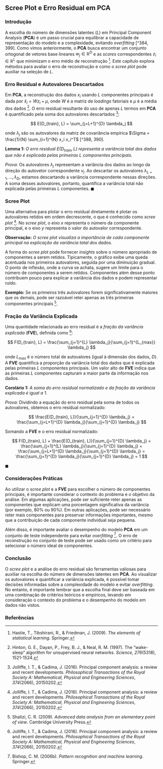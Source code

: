 ## Scree Plot e Erro Residual em PCA

### Introdução
A escolha do número de dimensões latentes (*L*) em Principal Component Analysis (**PCA**) é um passo crucial para equilibrar a capacidade de representação do modelo e a complexidade, evitando *overfitting* [^384, 399]. Como vimos anteriormente, o **PCA** busca encontrar um conjunto ortogonal de vetores base lineares $w_j \in \mathbb{R}^D$ e as *scores* correspondentes $z_i \in \mathbb{R}^L$ que minimizam o erro médio de reconstrução [^387]. Este capítulo explora métodos para avaliar o erro de reconstrução e como o *scree plot* pode auxiliar na seleção de *L*.

### Erro Residual e Autovalores Descartados
Em **PCA**, a reconstrução dos dados $x_i$ usando *L* componentes principais é dada por $\hat{x}_i = W z_i + \mu$, onde $W$ é a matriz de *loadings* fatoriais e $\mu$ é a média dos dados [^399]. O erro residual resultante do uso de apenas *L* termos em **PCA** é quantificado pela soma dos autovalores descartados [^400]:

$$
E(D_{train}, L) = \sum_{j=L+1}^{D} \lambda_j
$$

onde $\lambda_j$ são os autovalores da matriz de covariância empírica $\Sigma = \frac{1}{N} \sum_{i=1}^{N} x_i x_i^T$ [^388, 390].

**Lemma 1:** *O erro residual $E(D_{train}, L)$ representa a variância total dos dados que não é explicada pelas primeiras *L* componentes principais.*

*Prova:* Os autovalores $\lambda_j$ representam a variância dos dados ao longo da direção do autovetor correspondente $v_j$. Ao descartar os autovalores $\lambda_{L+1}, \dots, \lambda_D$, estamos descartando a variância correspondente nessas direções. A soma desses autovalores, portanto, quantifica a variância total não explicada pelas primeiras *L* componentes. $\blacksquare$

### Scree Plot
Uma alternativa para plotar o erro residual diretamente é plotar os autovalores retidos em ordem decrescente, o que é conhecido como *scree plot* [^400]. No *scree plot*, o eixo *x* representa o número da componente principal, e o eixo *y* representa o valor do autovalor correspondente.

**Observação:** *O *scree plot* visualiza a importância de cada componente principal na explicação da variância total dos dados.*

A forma do *scree plot* pode fornecer *insights* sobre o número apropriado de componentes a serem retidos. Tipicamente, o gráfico exibe uma queda acentuada nos primeiros autovalores, seguida por uma diminuição gradual. O ponto de inflexão, onde a curva se achata, sugere um limite para o número de componentes a serem retidos. Componentes além desse ponto contribuem pouco para explicar a variância dos dados e podem representar ruído.

**Exemplo:** Se os primeiros três autovalores forem significativamente maiores que os demais, pode ser razoável reter apenas as três primeiras componentes principais [^390].

### Fração da Variância Explicada
Uma quantidade relacionada ao erro residual é a *fração da variância explicada* (**FVE**), definida como [^400]:

$$
F(D_{train}, L) = \frac{\sum_{j=1}^{L} \lambda_j}{\sum_{j=1}^{L_{max}} \lambda_j}
$$

onde $L_{max}$ é o número total de autovalores (igual à dimensão dos dados, *D*). A **FVE** quantifica a proporção da variância total dos dados que é explicada pelas primeiras *L* componentes principais. Um valor alto de **FVE** indica que as primeiras *L* componentes capturam a maior parte da informação nos dados.

**Corolário 1:** *A soma do erro residual normalizado e da fração da variância explicada é igual a 1.*

*Prova:* Dividindo a equação do erro residual pela soma de todos os autovalores, obtemos o erro residual normalizado:

$$
\frac{E(D_{train}, L)}{\sum_{j=1}^{D} \lambda_j} = \frac{\sum_{j=L+1}^{D} \lambda_j}{\sum_{j=1}^{D} \lambda_j}
$$

Somando a **FVE** e o erro residual normalizado:

$$
F(D_{train}, L) + \frac{E(D_{train}, L)}{\sum_{j=1}^{D} \lambda_j} = \frac{\sum_{j=1}^{L} \lambda_j}{\sum_{j=1}^{D} \lambda_j} + \frac{\sum_{j=L+1}^{D} \lambda_j}{\sum_{j=1}^{D} \lambda_j} = \frac{\sum_{j=1}^{D} \lambda_j}{\sum_{j=1}^{D} \lambda_j} = 1
$$

$\blacksquare$

### Considerações Práticas
Ao utilizar o *scree plot* e a **FVE** para escolher o número de componentes principais, é importante considerar o contexto do problema e o objetivo da análise. Em algumas aplicações, pode ser suficiente reter apenas as componentes que explicam uma porcentagem significativa da variância (por exemplo, 80% ou 90%). Em outras aplicações, pode ser necessário reter mais componentes para preservar informações importantes, mesmo que a contribuição de cada componente individual seja pequena.

Além disso, é importante avaliar o desempenho do modelo **PCA** em um conjunto de teste independente para evitar *overfitting* [^384]. O erro de reconstrução no conjunto de teste pode ser usado como um critério para selecionar o número ideal de componentes.

### Conclusão
O *scree plot* e a análise do erro residual são ferramentas valiosas para auxiliar na escolha do número de dimensões latentes em **PCA**. Ao visualizar os autovalores e quantificar a variância explicada, é possível tomar decisões informadas sobre a complexidade do modelo e evitar *overfitting*. No entanto, é importante lembrar que a escolha final deve ser baseada em uma combinação de critérios teóricos e empíricos, levando em consideração o contexto do problema e o desempenho do modelo em dados não vistos.

### Referências
[^384]: Bishop, C. M. (2006b). *Pattern recognition and machine learning*. Springer.
[^387]: Hastie, T., Tibshirani, R., & Friedman, J. (2009). *The elements of statistical learning*. Springer.
[^388]: Nabney, I. T. (2001). *Netlab: Algorithms for pattern recognition*. Springer.
[^390]: Shalizi, C. R. (2009). *Advanced data analysis from an elementary point of view*. Cambridge University Press.
[^399]: Hinton, G. E., Dayan, P., Frey, B. J., & Neal, R. M. (1997). The “wake-sleep” algorithm for unsupervised neural networks. *Science*, *276*(5318), 1521-1524.
[^400]: Jolliffe, I. T., & Cadima, J. (2016). Principal component analysis: a review and recent developments. *Philosophical Transactions of the Royal Society A: Mathematical, Physical and Engineering Sciences*, *374*(2066), 20150202.
<!-- END -->